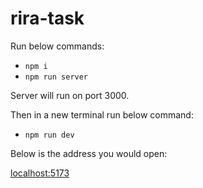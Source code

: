 # rira-task

Run below commands:

- `npm i`
- `npm run server`

Server will run on port 3000.

Then in a new terminal run below command:

- `npm run dev`

Below is the address you would open:

[localhost:5173](http://localhost:5173)

